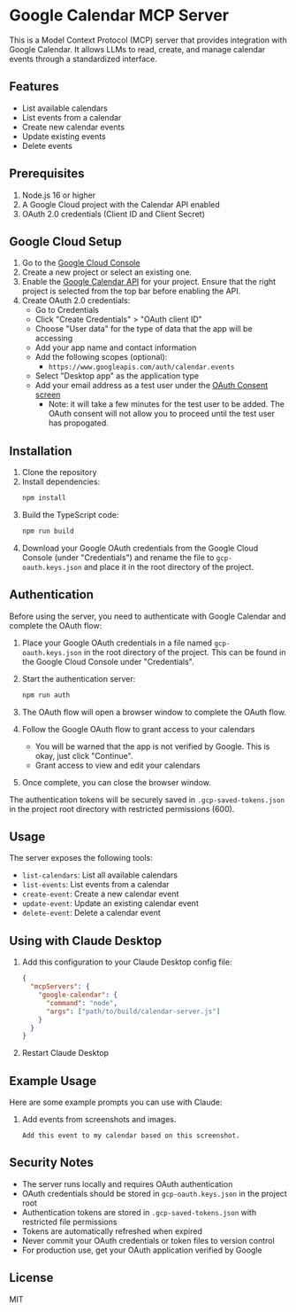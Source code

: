 # Google Calendar MCP Server

This is a Model Context Protocol (MCP) server that provides integration with Google Calendar. It allows LLMs to read, create, and manage calendar events through a standardized interface.

## Features

- List available calendars
- List events from a calendar
- Create new calendar events
- Update existing events
- Delete events

## Prerequisites

1. Node.js 16 or higher
2. A Google Cloud project with the Calendar API enabled
3. OAuth 2.0 credentials (Client ID and Client Secret)

## Google Cloud Setup

1. Go to the [Google Cloud Console](https://console.cloud.google.com)
2. Create a new project or select an existing one.
3. Enable the [Google Calendar API](https://console.cloud.google.com/apis/library/calendar-json.googleapis.com) for your project. Ensure that the right project is selected from the top bar before enabling the API.
4. Create OAuth 2.0 credentials:
   - Go to Credentials
   - Click "Create Credentials" > "OAuth client ID"
   - Choose "User data" for the type of data that the app will be accessing
   - Add your app name and contact information
   - Add the following scopes (optional):
     - `https://www.googleapis.com/auth/calendar.events`
   - Select "Desktop app" as the application type
   - Add your email address as a test user under the [OAuth Consent screen](https://console.cloud.google.com/apis/credentials/consent)
      - Note: it will take a few minutes for the test user to be added. The OAuth consent will not allow you to proceed until the test user has propogated.

## Installation

1. Clone the repository
2. Install dependencies:
   ```bash
   npm install
   ```
3. Build the TypeScript code:
   ```bash
   npm run build
   ```
4. Download your Google OAuth credentials from the Google Cloud Console (under "Credentials") and rename the file to `gcp-oauth.keys.json` and place it in the root directory of the project.

## Authentication

Before using the server, you need to authenticate with Google Calendar and complete the OAuth flow:

1. Place your Google OAuth credentials in a file named `gcp-oauth.keys.json` in the root directory of the project. This can be found in the Google Cloud Console under "Credentials".

2. Start the authentication server:
   ```bash
   npm run auth
   ```

3. The OAuth flow will open a browser window to complete the OAuth flow.
4. Follow the Google OAuth flow to grant access to your calendars
   - You will be warned that the app is not verified by Google. This is okay, just click "Continue".
   - Grant access to view and edit your calendars
5. Once complete, you can close the browser window.

The authentication tokens will be securely saved in `.gcp-saved-tokens.json` in the project root directory with restricted permissions (600).

## Usage

The server exposes the following tools:
   - `list-calendars`: List all available calendars
   - `list-events`: List events from a calendar
   - `create-event`: Create a new calendar event
   - `update-event`: Update an existing calendar event
   - `delete-event`: Delete a calendar event

## Using with Claude Desktop

1. Add this configuration to your Claude Desktop config file:
   ```json
   {
     "mcpServers": {
       "google-calendar": {
         "command": "node",
         "args": ["path/to/build/calendar-server.js"]
       }
     }
   }
   ```

2. Restart Claude Desktop

## Example Usage

Here are some example prompts you can use with Claude:

1. Add events from screenshots and images.
   ```
   Add this event to my calendar based on this screenshot.
   ```

## Security Notes

- The server runs locally and requires OAuth authentication
- OAuth credentials should be stored in `gcp-oauth.keys.json` in the project root
- Authentication tokens are stored in `.gcp-saved-tokens.json` with restricted file permissions
- Tokens are automatically refreshed when expired
- Never commit your OAuth credentials or token files to version control
- For production use, get your OAuth application verified by Google

## License

MIT
